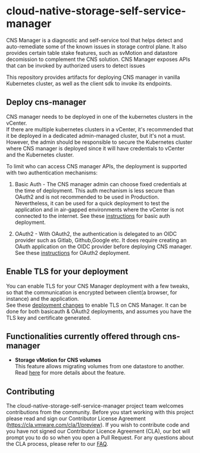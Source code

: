# cloud-native-storage-self-service-manager

CNS Manager is a diagnostic and self-service tool that helps detect and auto-remediate some of the known issues in storage control plane. It also provides certain table stake features, such as svMotion and datastore decomission to complement the CNS solution.
CNS Manager exposes APIs that can be invoked by authorized users to detect issues 


This repository provides artifacts for deploying CNS manager in vanilla Kubernetes cluster, as well as the client sdk to invoke its endpoints.

## Deploy cns-manager
CNS manager needs to be deployed in one of the kubernetes clusters in the vCenter.  
If there are multiple kubernetes clusters in a vCenter, it's recommended that it be deployed in a dedicated admin-managed cluster, but it's not a must.
However, the admin should be responsible to secure the Kubernetes cluster where CNS manager is deployed since it will have credentials to vCenter and the Kubernetes cluster.

To limit who can access CNS manager APIs, the deployment is supported with two authentication mechanisms:
1. Basic Auth - The CNS manager admin can choose fixed credentials at the time of deployment. This auth mechanism is less secure than OAuth2 and is not recommended to be used in Production. Nevertheless, it can be used for a quick deployment to test the application and in air-gapped environments where the vCenter is not connected to the internet.
See these [instructions](docs/book/deployment/basicauth.md) for basic auth deployment.

2. OAuth2 - With OAuth2, the authentication is delegated to an OIDC provider such as Gitlab, Github,Google etc. It does require creating an OAuth application on the OIDC provider before deploying CNS manager.  
See these [instructions](docs/book/deployment/oauth2.md) for OAuth2 deployment.

## Enable TLS for your deployment
You can enable TLS for your CNS Manager deployment with a few tweaks, so that the communication is encrypted between client(a browser, for instance) and the application.  
See these [deployment changes](docs/book/deployment/tls-enable.md) to enable TLS on CNS Manager. It can be done for both basicauth & OAuth2 deployments, and assumes you have the TLS key and certificate generated.
## Functionalities currently offered through cns-manager

* **Storage vMotion for CNS volumes**   
This feature allows migrating volumes from one datastore to another. Read [here](docs/book/features/storage_vmotion.md) for more details about the feature.


## Contributing

The cloud-native-storage-self-service-manager project team welcomes contributions from the community. Before you start working with this project please read and sign our Contributor License Agreement (https://cla.vmware.com/cla/1/preview). If you wish to contribute code and you have not signed our Contributor Licence Agreement (CLA), our bot will prompt you to do so when you open a Pull Request. For any questions about the CLA process, please refer to our [FAQ](https://cla.vmware.com/faq).

